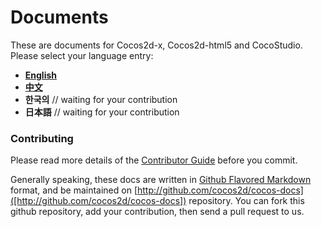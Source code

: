 Documents
===============

These are documents for Cocos2d-x, Cocos2d-html5 and CocoStudio. Please select your language entry:

- [__English__](catalog/en.md)
- [__中文__](catalog/zh.md)
- __한국의__   // waiting for your contribution
- __日本語__  // waiting for your contribution


### Contributing

Please read more details of the [Contributor Guide](./manual/framework/native/best_practice/cocos_docs_style/en.md) before you commit. 

Generally speaking, these docs are written in [Github Flavored Markdown](https://help.github.com/articles/github-flavored-markdown) format, and be maintained on [http://github.com/cocos2d/cocos-docs]([http://github.com/cocos2d/cocos-docs]) repository. You can fork this github repository, add your contribution, then send a pull request to us. 


 						
